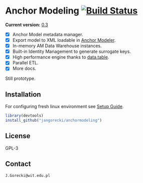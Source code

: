 # Anchor Modeling [![Build Status](https://travis-ci.org/jangorecki/anchormodeling.svg?branch=master)](https://travis-ci.org/jangorecki/anchormodeling)

**Current version:** [0.3](NEWS.md)  

- [x] Anchor Model metadata manager.  
- [x] Export model to XML loadable in [Anchor Modeler](roenbaeck.github.io/anchor/).
- [x] In-memory AM Data Warehouse instances.
- [x] Built-in Identity Management to generate surrogate keys.
- [x] High performance engine thanks to [data.table](https://github.com/Rdatatable/data.table/wiki).
- [x] Parallel ETL.
- [x] More docs.

Still prototype.

## Installation

For configuring fresh linux environment see [Setup Guide](inst/docs/setup.md).

```r
library(devtools)
install_github("jangorecki/anchormodeling")
```

## License

GPL-3  

## Contact

`J.Gorecki@wit.edu.pl`
